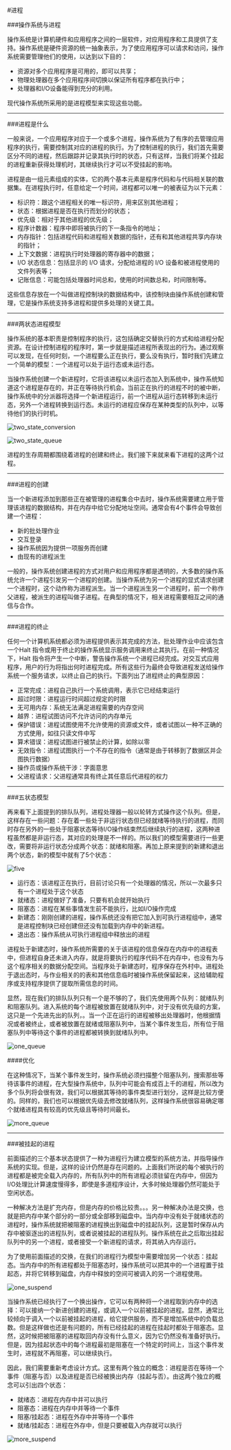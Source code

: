 #进程

###操作系统与进程

操作系统是计算机硬件和应用程序之间的一层软件，对应用程序和工具提供了支持。操作系统是硬件资源的统一抽象表示，为了使应用程序可以请求和访问，操作系统需要管理他们的使用，以达到以下目的：

* 资源对多个应用程序是可用的，即可以共享；
* 物理处理器在多个应用程序间切换以保证所有程序都在执行中；
* 处理器和I/O设备能得到充分的利用。

现代操作系统所采用的是进程模型来实现这些功能。

---

###进程是什么

一般来说，一个应用程序对应于一个或多个进程，操作系统为了有序的去管理应用程序的执行，需要控制其对应的进程的执行。为了控制进程的执行，我们首先需要区分不同的进程，然后跟踪并记录其执行时的状态，只有这样，当我们将某个挂起的进程重新获得处理机时，其继续执行才可以不受挂起的影响。

进程是由一组元素组成的实体，它的两个基本元素是程序代码和与代码相关联的数据集。在进程执行时，任意给定一个时间，进程都可以唯一的被表征为以下元素：

* 标识符：跟这个进程相关的唯一标识符，用来区别其他进程；
* 状态：根据进程是否在执行而划分的状态；
* 优先级：相对于其他进程的优先级；
* 程序计数器：程序中即将被执行的下一条指令的地址；
* 内存指针：包括进程代码和进程相关数据的指针，还有和其他进程共享内存块的指针；
* 上下文数据：进程执行时处理器的寄存器中的数据；
* I/O 状态信息：包括显示的 I/O 请求，分配给进程的 I/O 设备和被进程使用的文件列表等；
* 记账信息：可能包括处理器时间总和，使用的时间数总和，时间限制等。

这些信息存放在一个叫做进程控制块的数据结构中，该控制块由操作系统创建和管理，它是操作系统支持多进程和提供多处理的关键工具。

---

###两状态进程模型

操作系统的基本职责是控制程序的执行，这包括确定交替执行的方式和给进程分配资源。在设计控制进程的程序时，第一步就是描述进程所表现出的行为。通过观察可以发现，在任何时刻，一个进程要么正在执行，要么没有执行，暂时我们先建立一个简单的模型：一个进程可以处于运行态或未运行态。

当操作系统创建一个新进程时，它将该进程以未运行态加入到系统中，操作系统知道这个进程是存在的，并正在等待执行机会。当前正在执行的进程不时的被中断，操作系统中的分派器将选择一个新进程运行，前一个进程从运行态转移到未运行态，另外一个进程转换到运行态。未运行的进程应保存在某种类型的队列中，以等待他们的执行时机。

![two_state_conversion](./images/two_state_conversion.png)



![two_state_queue](./images/two_state_queue.png)



进程的生存周期都围绕着进程的创建和终止。我们接下来就来看下进程的这两个过程。

---

###进程的创建

当一个新进程添加到那些正在被管理的进程集合中去时，操作系统需要建立用于管理该进程的数据结构，并在内存中给它分配地址空间。通常会有4个事件会导致创建一个进程：

* 新的批处理作业
* 交互登录
* 操作系统因为提供一项服务而创建
* 由现有的进程派生

一般的，操作系统创建进程的方式对用户和应用程序都是透明的，大多数的操作系统允许一个进程引发另一个进程的创建。当操作系统为另一个进程的显式请求创建一个进程时，这个动作称为进程派生。当一个进程派生另一个进程时，前一个称作父进程，被派生的进程叫做子进程。在典型的情况下，相关进程需要相互之间的通信与合作。

---

###进程的终止

任何一个计算机系统都必须为进程提供表示其完成的方法，批处理作业中应该包含一个Halt 指令或用于终止的操作系统显示服务调用来终止其执行。在前一种情况下，Halt 指令将产生一个中断，警告操作系统一个进程已经完成。对交互式应用程序，用户的行为将指出何时进程完成。所有这些行为最终会导致进程发送给操作系统一个服务请求，以终止自己的执行。下面列出了进程终止的典型原因：

* 正常完成：进程自己执行一个系统调用，表示它已经结束运行
* 超过时限：进程运行时间超过规定的时限
* 无可用内存：系统无法满足进程需要的内存空间
* 越界：进程试图访问不允许访问的内存单元
* 保护错误：进程试图使用不允许使用的资源或文件，或者试图以一种不正确的方式使用，如往只读文件中写
* 算术错误：进程试图进行被禁止的计算，如除以零
* 无效指令：进程试图执行一个不存在的指令（通常是由于转移到了数据区并企图执行数据）
* 操作员或操作系统干涉：字面意思
* 父进程请求：父进程通常具有终止其任意后代进程的权力

---

###五状态模型

再来看下上面提到的排队队列，进程处理器一般以轮转方式操作这个队列。但是，这样存在一些问题：存在着一些处于非运行状态但已经就绪等待执行的进程，而同时存在另外的一些处于阻塞状态等待I/O操作结束然后继续执行的进程，这两种进程虽然都是非运行态，其对应的处理是不一样的。所以我们的模型需要进行一些更改，需要将非运行状态分成两个状态：就绪和阻塞。再加上原来提到的新建和退出两个状态，新的模型中就有了5个状态：

![five](./images/five_state.jpeg)

* 运行态：该进程正在执行，目前讨论只有一个处理器的情况，所以一次最多只有一个进程处于这个状态
* 就绪态：进程做好了准备，只要有机会就开始执行
* 阻塞态：进程在某些事情发生前不能执行，比如I/O操作完成
* 新建态：刚刚创建的进程，操作系统还没有把它加入到可执行进程组中，通常是进程控制块已经创建但还没有加载到内存中的新进程。
* 退出态：操作系统从可执行进程组中释放出的进程

进程处于新建态时，操作系统所需要的关于该进程的信息保存在内存中的进程表中，但进程自身还未进入内存，就是将要执行的程序代码不在内存中，也没有为与这个程序相关的数据分配空间。当程序处于新建态时，程序保存在外村中。进程处于退出态时，与作业相关的的表和其他信息临时被操作系统保留起来，这给辅助程序或支持程序提供了提取所需信息的时间。

显然，现在我们的排队队列只有一个是不够的了，我们先使用两个队列：就绪队列和阻塞队列。进入系统的每个进程被放置在就绪队列中，对于没有优先级的方案，这只是一个先进先出的队列，。当一个正在运行的进程被移出处理器时，他根据情况或者被终止，或者被放置在就绪或阻塞队列中，当某个事件发生后，所有位于阻塞队列中等待这个事件的进程都被转换到就绪队列中。

![one_queue](./images/one_queue.png)

####优化

在这种情况下，当某个事件发生时，操作系统必须扫描整个阻塞队列，搜索那些等待该事件的进程，在大型操作系统中，队列中可能会有成百上千的进程，所以改为多个队列将会很有效，我们可以根据其等待的事件类型进行划分，这样是比较方便的。同样的，我们也可以根据优先级去修改就绪队列，这样操作系统很容易确定哪个就绪进程具有较高的优先级且等待时间最长。

![more_queue](./images/more_queue.png)



---

###被挂起的进程

前面描述的三个基本状态提供了一种为进程行为建立模型的系统方法，并指导操作系统的实现。但是，这样的设计仍然是存在问题的。上面我们所说的每个被执行的进程都是被完全载入内存的，所有队列中的所有进程必须驻留在内存中，但因为I/O处理比计算速度慢得多，即使是多道程序设计，大多时候处理器仍然可能处于空闲状态。

一种解决方法是扩充内存，但是内存的价格比较贵。。。另一种解决办法是交换，也就是把内存中某个部分的一部分或全部移到磁盘中。当内存中没有处于就绪状态的进程时，操作系统就把被阻塞的进程换出到磁盘中的挂起队列，这是暂时保存从内存中被驱逐出的进程队列，或者说被挂起的进程队列。操作系统在此之后取出挂起队列中的另一个进程，或者接受一个新进程的请求，将其纳入内存运行。

为了使用前面描述的交换，在我们的进程行为模型中需要增加另一个状态：挂起态。当内存中的所有进程都处于阻塞态时，操作系统可以把其中的一个进程置于挂起态，并将它转移到磁盘，内存中释放的空间可被调入的另一个进程使用。

![one_suspend](./images/one_suspend.png)

当操作系统已经执行了一个换出操作，它可以有两种将一个进程取到内存中的选择：可以接纳一个新进创建的进程，或调入一个以前被挂起的进程。显然，通常比较倾向于调入一个以前被挂起的进程，给它提供服务，而不是增加系统中的负载总数。但是这样做也还是有问题的，所有已经挂起的进程在挂起时都处于阻塞态。显然，这时候把被阻塞的进程取回内存没有什么意义，因为它仍然没有准备好执行。但是，因为挂起状态中的每个进程最初是阻塞在一个特定的时间上，当这个事件发生时，进程就不再阻塞，可以继续执行。

因此，我们需要重新考虑设计方式。这里有两个独立的概念：进程是否在等待一个事件（阻塞与否）以及进程是否已经被换出内存（挂起与否）。由这两个独立的概念可以引出四个状态：

* 就绪态：进程在内存中并可以执行
* 阻塞态：进程在内存中并等待一个事件
* 阻塞/挂起态：进程在外存中并等待一个事件
* 就绪/挂起态：进程在外存中，但是只要被载入内存就可以执行

![more_suspend](./images/more_suspend.png)